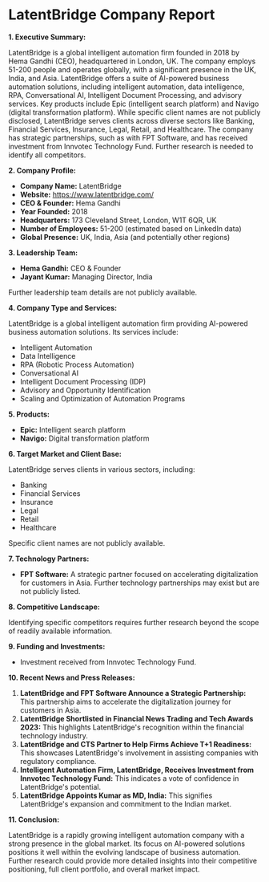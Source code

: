 # LatentBridge Company Report

**1. Executive Summary:**

LatentBridge is a global intelligent automation firm founded in 2018 by Hema Gandhi (CEO), headquartered in London, UK.  The company employs 51-200 people and operates globally, with a significant presence in the UK, India, and Asia. LatentBridge offers a suite of AI-powered business automation solutions, including intelligent automation, data intelligence, RPA, Conversational AI, Intelligent Document Processing, and advisory services.  Key products include Epic (intelligent search platform) and Navigo (digital transformation platform).  While specific client names are not publicly disclosed, LatentBridge serves clients across diverse sectors like Banking, Financial Services, Insurance, Legal, Retail, and Healthcare.  The company has strategic partnerships, such as with FPT Software, and has received investment from Innvotec Technology Fund.  Further research is needed to identify all competitors.

**2. Company Profile:**

* **Company Name:** LatentBridge
* **Website:** https://www.latentbridge.com/
* **CEO & Founder:** Hema Gandhi
* **Year Founded:** 2018
* **Headquarters:** 173 Cleveland Street, London, W1T 6QR, UK
* **Number of Employees:** 51-200 (estimated based on LinkedIn data)
* **Global Presence:** UK, India, Asia (and potentially other regions)

**3. Leadership Team:**

* **Hema Gandhi:** CEO & Founder
* **Jayant Kumar:** Managing Director, India

Further leadership team details are not publicly available.

**4. Company Type and Services:**

LatentBridge is a global intelligent automation firm providing AI-powered business automation solutions. Its services include:

* Intelligent Automation
* Data Intelligence
* RPA (Robotic Process Automation)
* Conversational AI
* Intelligent Document Processing (IDP)
* Advisory and Opportunity Identification
* Scaling and Optimization of Automation Programs

**5. Products:**

* **Epic:** Intelligent search platform
* **Navigo:** Digital transformation platform

**6. Target Market and Client Base:**

LatentBridge serves clients in various sectors, including:

* Banking
* Financial Services
* Insurance
* Legal
* Retail
* Healthcare

Specific client names are not publicly available.

**7. Technology Partners:**

* **FPT Software:** A strategic partner focused on accelerating digitalization for customers in Asia.
  Further technology partnerships may exist but are not publicly listed.

**8. Competitive Landscape:**

Identifying specific competitors requires further research beyond the scope of readily available information.

**9. Funding and Investments:**

* Investment received from Innvotec Technology Fund.

**10. Recent News and Press Releases:**

1.  **LatentBridge and FPT Software Announce a Strategic Partnership:** This partnership aims to accelerate the digitalization journey for customers in Asia.
2.  **LatentBridge Shortlisted in Financial News Trading and Tech Awards 2023:** This highlights LatentBridge's recognition within the financial technology industry.
3.  **LatentBridge and CTS Partner to Help Firms Achieve T+1 Readiness:** This showcases LatentBridge's involvement in assisting companies with regulatory compliance.
4.  **Intelligent Automation Firm, LatentBridge, Receives Investment from Innvotec Technology Fund:** This indicates a vote of confidence in LatentBridge's potential.
5.  **LatentBridge Appoints Kumar as MD, India:** This signifies LatentBridge's expansion and commitment to the Indian market.


**11. Conclusion:**

LatentBridge is a rapidly growing intelligent automation company with a strong presence in the global market.  Its focus on AI-powered solutions positions it well within the evolving landscape of business automation. Further research could provide more detailed insights into their competitive positioning, full client portfolio, and overall market impact.